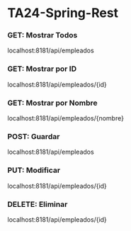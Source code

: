 # TA24-Spring-Rest

### GET: Mostrar Todos
localhost:8181/api/empleados

### GET: Mostrar por ID
localhost:8181/api/empleados/{id}

### GET: Mostrar por Nombre
localhost:8181/api/empleados/{nombre}

### POST: Guardar
localhost:8181/api/empleados

### PUT: Modificar
localhost:8181/api/empleados/{id}

### DELETE: Eliminar
localhost:8181/api/empleados/{id}
